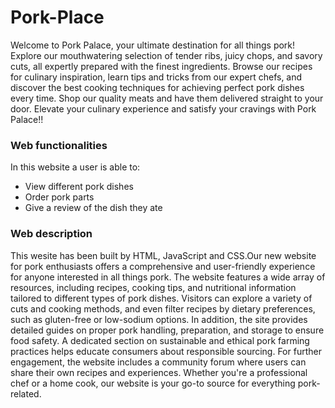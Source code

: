 # Pork-Place
Welcome to Pork Palace, your ultimate destination for all things pork! Explore our mouthwatering selection of tender ribs, juicy chops, and savory cuts, all expertly prepared with the finest ingredients. Browse our recipes for culinary inspiration, learn tips and tricks from our expert chefs, and discover the best cooking techniques for achieving perfect pork dishes every time. Shop our quality meats and have them delivered straight to your door. Elevate your culinary experience and satisfy your cravings with Pork Palace!!

### Web functionalities
In this website a user is able to:
- View different pork dishes
- Order pork parts
- Give a review of the dish they ate

### Web description
This wesite has been built by HTML, JavaScript and CSS.Our new website for pork enthusiasts offers a comprehensive and user-friendly experience for anyone interested in all things pork. The website features a wide array of resources, including recipes, cooking tips, and nutritional information tailored to different types of pork dishes. Visitors can explore a variety of cuts and cooking methods, and even filter recipes by dietary preferences, such as gluten-free or low-sodium options. In addition, the site provides detailed guides on proper pork handling, preparation, and storage to ensure food safety. A dedicated section on sustainable and ethical pork farming practices helps educate consumers about responsible sourcing. For further engagement, the website includes a community forum where users can share their own recipes and experiences. Whether you're a professional chef or a home cook, our website is your go-to source for everything pork-related.
